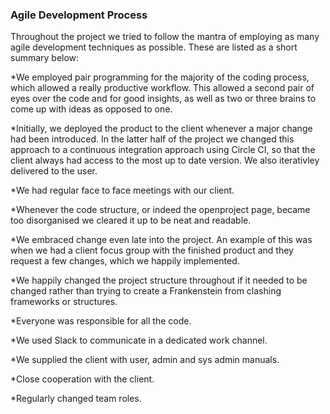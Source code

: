 <h3> Agile Development Process</h3>

<p>Throughout the project we tried to follow the mantra of employing as many agile development techniques as possible. These are listed as a short summary below:</p>

*We employed pair programming for the majority of the coding process, which allowed a really productive workflow. This allowed a second pair of eyes over the code and for good insights, as well as two or three brains to come up with ideas as opposed to one.

*Initially, we deployed the product to the client whenever a major change had been introduced. In the latter half of the project we changed this approach to a continuous integration approach using Circle CI, so that the client always had access to the most up to date version. We also iterativley delivered to the user.

*We had regular face to face meetings with our client.

*Whenever the code structure, or indeed the openproject page, became too disorganised we cleared it up to be neat and readable.

*We embraced change even late into the project. An example of this was when we had a client focus group with the finished product and they request a few changes, which we happily implemented.

*We happily changed the project structure throughout if it needed to be changed rather than trying to create a Frankenstein from clashing frameworks or structures.

*Everyone was responsible for all the code.

*We used Slack to communicate in a dedicated work channel.

*We supplied the client with user, admin and sys admin manuals.

*Close cooperation with the client.

*Regularly changed team roles.

